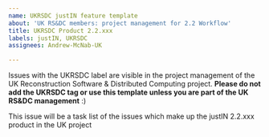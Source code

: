 ```yaml
---
name: UKRSDC justIN feature template
about: 'UK RS&DC members: project management for 2.2 Workflow'
title: UKRSDC Product 2.2.xxx
labels: justIN, UKRSDC
assignees: Andrew-McNab-UK

---
```


Issues with the UKRSDC label are visible in the project management of the UK Reconstruction Software & Distributed Computing project. **Please do not add the UKRSDC tag or use this template unless you are part of the UK RS&DC management** :)

This issue will be a task list of the issues which make up the justIN 2.2.xxx product in the UK project
